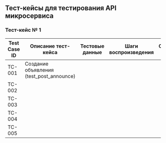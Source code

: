 ## Тест-кейсы для тестирования API микросервиса

### Тест-кейс № 1

|   Test Case ID   |   Описание тест-кейса   |   Тестовые данные   |   Шаги воспроизведения   |   Ожидаемый результат   |   Фактический результат   |   Статус прохождения   |
|------------------|-------------------------|---------------------|--------------------------|-------------------------|---------------------------|------------------------|
|      TC-001      |Создание объявления (test_post_announce)   |   |   |   |
|      TC-002      |   |   |   |   |
|      TC-003      |   |   |   |   |
|      TC-004      |
|      TC-005      |

